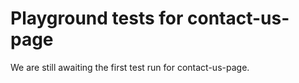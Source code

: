 # Playground tests for contact-us-page
We are still awaiting the first test run for contact-us-page.
